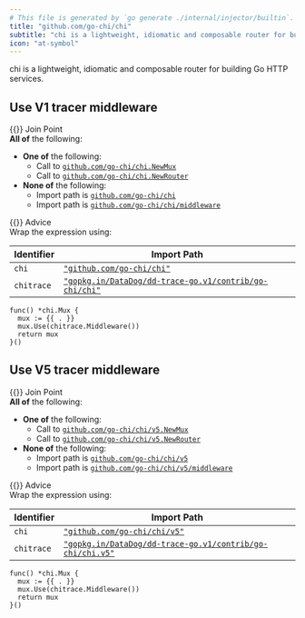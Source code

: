 ```yaml
---
# This file is generated by `go generate ./internal/injector/builtin`. DO NOT EDIT.
title: "github.com/go-chi/chi"
subtitle: "chi is a lightweight, idiomatic and composable router for building Go HTTP services."
icon: "at-symbol"
---
```



chi is a lightweight, idiomatic and composable router for building Go HTTP services.




## Use V1 tracer middleware

<div class="hextra-cards hx-mt-4 hx-gap-4 hx-grid" style="--hextra-cards-grid-cols: 1;">
  <div class="hextra-card hx-group hx-flex hx-flex-col hx-justify-start hx-overflow-hidden hx-rounded-lg hx-border hx-border-gray-200 hx-text-current hx-no-underline dark:hx-shadow-none hover:hx-shadow-gray-100 dark:hover:hx-shadow-none hx-shadow-gray-100 active:hx-shadow-sm active:hx-shadow-gray-200 hx-transition-all hx-duration-200">
    <div>
      <span class="hextra-card-icon hx-flex hx-font-semibold hx-items-start hx-gap-2 hx-p-4 hx-text-gray-700 hover:hx-text-gray-900 dark:hx-text-neutral-200 dark:hover:hx-text-neutral-50">
        {{<iconSVG "search-circle">}} Join Point
      </span>
      <div class="hextra-card-subtitle hx-font-normal hx-px-4 hx-mb-4 hx-mt-2"><strong>All of</strong> the following:
<ul>
<li><strong>One of</strong> the following:
<ul>
<li>Call to <a href="https://pkg.go.dev/github.com/go-chi/chi#NewMux" target="_blank" rel="noopener"><code>github.com/go-chi/chi.NewMux</code></a></li><li>Call to <a href="https://pkg.go.dev/github.com/go-chi/chi#NewRouter" target="_blank" rel="noopener"><code>github.com/go-chi/chi.NewRouter</code></a></li></ul>
</li><li><strong>None of</strong> the following:
<ul>
<li>Import path is <a href="http://pkg.go.dev/github.com/go-chi/chi" target="_blank" rel="noopener"><code>github.com/go-chi/chi</code></a></li>
<li>Import path is <a href="http://pkg.go.dev/github.com/go-chi/chi/middleware" target="_blank" rel="noopener"><code>github.com/go-chi/chi/middleware</code></a></li>
</ul>
</li></ul>
</div>
    </div>
    <div class="hx-border-t">
      <span class="hextra-card-icon hx-flex hx-font-semibold hx-items-start hx-gap-2 hx-p-4 hx-text-gray-700 hover:hx-text-gray-900 dark:hx-text-neutral-200 dark:hover:hx-text-neutral-50">
        {{<iconSVG "chip">}} Advice
      </span>
      <div class="hextra-card-subtitle hx-font-normal hx-px-4 hx-mb-4 hx-mt-2">Wrap the expression using: 

Identifier | Import Path
---|---
<code>chi</code>|<a href="http://pkg.go.dev/github.com/go-chi/chi" target="_blank" rel="noopener"><code>"github.com/go-chi/chi"</code></a>
<code>chitrace</code>|<a href="http://pkg.go.dev/gopkg.in/DataDog/dd-trace-go.v1/contrib/go-chi/chi" target="_blank" rel="noopener"><code>"gopkg.in/DataDog/dd-trace-go.v1/contrib/go-chi/chi"</code></a>


```go-template
func() *chi.Mux {
  mux := {{ . }}
  mux.Use(chitrace.Middleware())
  return mux
}()
```

</div>
    </div>
  </div>
</div>

## Use V5 tracer middleware

<div class="hextra-cards hx-mt-4 hx-gap-4 hx-grid" style="--hextra-cards-grid-cols: 1;">
  <div class="hextra-card hx-group hx-flex hx-flex-col hx-justify-start hx-overflow-hidden hx-rounded-lg hx-border hx-border-gray-200 hx-text-current hx-no-underline dark:hx-shadow-none hover:hx-shadow-gray-100 dark:hover:hx-shadow-none hx-shadow-gray-100 active:hx-shadow-sm active:hx-shadow-gray-200 hx-transition-all hx-duration-200">
    <div>
      <span class="hextra-card-icon hx-flex hx-font-semibold hx-items-start hx-gap-2 hx-p-4 hx-text-gray-700 hover:hx-text-gray-900 dark:hx-text-neutral-200 dark:hover:hx-text-neutral-50">
        {{<iconSVG "search-circle">}} Join Point
      </span>
      <div class="hextra-card-subtitle hx-font-normal hx-px-4 hx-mb-4 hx-mt-2"><strong>All of</strong> the following:
<ul>
<li><strong>One of</strong> the following:
<ul>
<li>Call to <a href="https://pkg.go.dev/github.com/go-chi/chi/v5#NewMux" target="_blank" rel="noopener"><code>github.com/go-chi/chi/v5.NewMux</code></a></li><li>Call to <a href="https://pkg.go.dev/github.com/go-chi/chi/v5#NewRouter" target="_blank" rel="noopener"><code>github.com/go-chi/chi/v5.NewRouter</code></a></li></ul>
</li><li><strong>None of</strong> the following:
<ul>
<li>Import path is <a href="http://pkg.go.dev/github.com/go-chi/chi/v5" target="_blank" rel="noopener"><code>github.com/go-chi/chi/v5</code></a></li>
<li>Import path is <a href="http://pkg.go.dev/github.com/go-chi/chi/v5/middleware" target="_blank" rel="noopener"><code>github.com/go-chi/chi/v5/middleware</code></a></li>
</ul>
</li></ul>
</div>
    </div>
    <div class="hx-border-t">
      <span class="hextra-card-icon hx-flex hx-font-semibold hx-items-start hx-gap-2 hx-p-4 hx-text-gray-700 hover:hx-text-gray-900 dark:hx-text-neutral-200 dark:hover:hx-text-neutral-50">
        {{<iconSVG "chip">}} Advice
      </span>
      <div class="hextra-card-subtitle hx-font-normal hx-px-4 hx-mb-4 hx-mt-2">Wrap the expression using: 

Identifier | Import Path
---|---
<code>chi</code>|<a href="http://pkg.go.dev/github.com/go-chi/chi/v5" target="_blank" rel="noopener"><code>"github.com/go-chi/chi/v5"</code></a>
<code>chitrace</code>|<a href="http://pkg.go.dev/gopkg.in/DataDog/dd-trace-go.v1/contrib/go-chi/chi.v5" target="_blank" rel="noopener"><code>"gopkg.in/DataDog/dd-trace-go.v1/contrib/go-chi/chi.v5"</code></a>


```go-template
func() *chi.Mux {
  mux := {{ . }}
  mux.Use(chitrace.Middleware())
  return mux
}()
```

</div>
    </div>
  </div>
</div>

